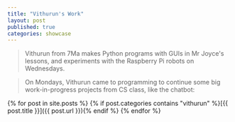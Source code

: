 ```yaml
---
title: "Vithurun's Work"
layout: post
published: true
categories: showcase
---
```


> Vithurun from 7Ma makes Python programs with GUIs in Mr Joyce's lessons, and experiments with the Raspberry Pi robots on Wednesdays.

> On Mondays, Vithurun came to programming to continue some big work-in-progress projects from CS class, like the chatbot:

{% for post in site.posts %}
{% if post.categories contains "vithurun" %}[{{ post.title }}]({{ post.url }}){% endif %}
{% endfor %}
